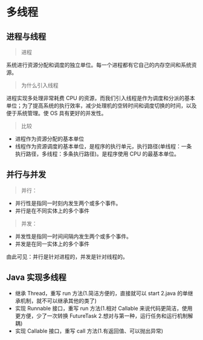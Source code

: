 # 多线程

## 进程与线程

> 进程

系统进行资源分配和调度的独立单位。每一个进程都有它自己的内存空间和系统资源。

> 为什么引入线程

进程实现多处理非常耗费 CPU 的资源，而我们引入线程是作为调度和分派的基本单位；为了提高系统的执行效率，减少处理机的空转时间和调度切换的时间，以及便于系统管理。使 OS 具有更好的并发性。

> 比较

- 进程作为资源分配的基本单位
- 线程作为资源调度的基本单位，是程序的执行单元，执行路径(单线程：一条执行路径，多线程：多条执行路径)。是程序使用 CPU 的最基本单位。

## 并行与并发

> 并行：

- 并行性是指同一时刻内发生两个或多个事件。
- 并行是在不同实体上的多个事件

> 并发：

- 并发性是指同一时间间隔内发生两个或多个事件。
- 并发是在同一实体上的多个事件

由此可⻅：并行是针对进程的，并发是针对线程的。

## Java 实现多线程

- 继承 Thread，重写 run 方法(1.简洁方便的，直接就可以 start 2.java 的单继承机制，就不可以继承其他的类了)
- 实现 Runnable 接口，重写 run 方法(1.相对 Callable 来说代码更简洁，使用更方便，少了一次转换 FutureTask 2.想对与第一种，运行任务和运行机制解耦)
- 实现 Callable 接口，重写 call 方法(1.有返回值、可以抛出异常)
